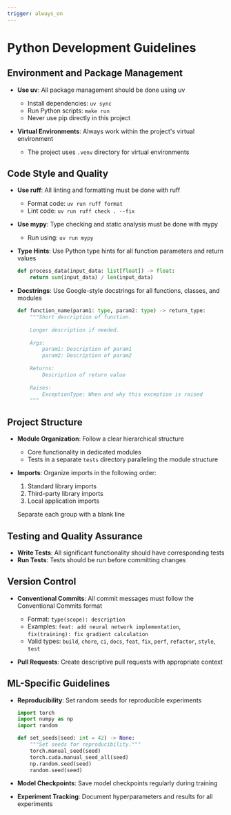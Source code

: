 ```yaml
---
trigger: always_on
---
```


# Python Development Guidelines

## Environment and Package Management

- **Use uv**: All package management should be done using uv
  - Install dependencies: `uv sync` 
  - Run Python scripts: `make run`
  - Never use pip directly in this project

- **Virtual Environments**: Always work within the project's virtual environment
  - The project uses `.venv` directory for virtual environments

## Code Style and Quality

- **Use ruff**: All linting and formatting must be done with ruff
  - Format code: `uv run ruff format`
  - Lint code: `uv run ruff check . --fix`

- **Use mypy**: Type checking and static analysis must be done with mypy
  - Run using: `uv run mypy`

- **Type Hints**: Use Python type hints for all function parameters and return values
  ```python
  def process_data(input_data: list[float]) -> float:
      return sum(input_data) / len(input_data)
  ```

- **Docstrings**: Use Google-style docstrings for all functions, classes, and modules
  ```python
  def function_name(param1: type, param2: type) -> return_type:
      """Short description of function.
      
      Longer description if needed.
      
      Args:
          param1: Description of param1
          param2: Description of param2
          
      Returns:
          Description of return value
          
      Raises:
          ExceptionType: When and why this exception is raised
      """
  ```

## Project Structure

- **Module Organization**: Follow a clear hierarchical structure
  - Core functionality in dedicated modules
  - Tests in a separate `tests` directory paralleling the module structure

- **Imports**: Organize imports in the following order:
  1. Standard library imports
  2. Third-party library imports
  3. Local application imports
  
  Separate each group with a blank line

## Testing and Quality Assurance

- **Write Tests**: All significant functionality should have corresponding tests
- **Run Tests**: Tests should be run before committing changes

## Version Control

- **Conventional Commits**: All commit messages must follow the Conventional Commits format
  - Format: `type(scope): description`
  - Examples: `feat: add neural network implementation`, `fix(training): fix gradient calculation`
  - Valid types: `build`, `chore`, `ci`, `docs`, `feat`, `fix`, `perf`, `refactor`, `style`, `test`

- **Pull Requests**: Create descriptive pull requests with appropriate context

## ML-Specific Guidelines

- **Reproducibility**: Set random seeds for reproducible experiments
  ```python
  import torch
  import numpy as np
  import random
  
  def set_seeds(seed: int = 42) -> None:
      """Set seeds for reproducibility."""
      torch.manual_seed(seed)
      torch.cuda.manual_seed_all(seed)
      np.random.seed(seed)
      random.seed(seed)
  ```

- **Model Checkpoints**: Save model checkpoints regularly during training

- **Experiment Tracking**: Document hyperparameters and results for all experiments